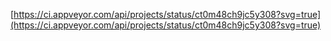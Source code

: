 [https://ci.appveyor.com/api/projects/status/ct0m48ch9jc5y308?svg=true](https://ci.appveyor.com/api/projects/status/ct0m48ch9jc5y308?svg=true)
